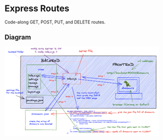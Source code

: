 # Express Routes

Code-along GET, POST, PUT, and DELETE routes.

## Diagram

![client to server](client_to_server_diagram.png)
